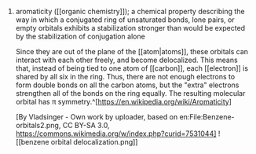1. aromaticity ([[organic chemistry]]); a chemical property describing the way in which a conjugated ring of unsaturated bonds, lone pairs, or empty orbitals exhibits a stabilization stronger than would be expected by the stabilization of conjugation alone
   
   Since they are out of the plane of the [[atom|atoms]], these orbitals can interact with each other freely, and become delocalized. This means that, instead of being tied to one atom of [[carbon]], each [[electron]] is shared by all six in the ring. Thus, there are not enough electrons to form double bonds on all the carbon atoms, but the "extra" electrons strengthen all of the bonds on the ring equally. The resulting molecular orbital has π symmetry.^[https://en.wikipedia.org/wiki/Aromaticity]
   
   [By Vladsinger - Own work by uploader, based on en:File:Benzene-orbitals2.png, CC BY-SA 3.0, https://commons.wikimedia.org/w/index.php?curid=7531044] ![[benzene orbital delocalization.png]]